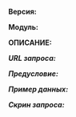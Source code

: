 **Версия:**

**Модуль:**

**ОПИСАНИЕ:**

***URL запроса:***

***Предусловие:***

***Пример данных:***

***Скрин запроса:***